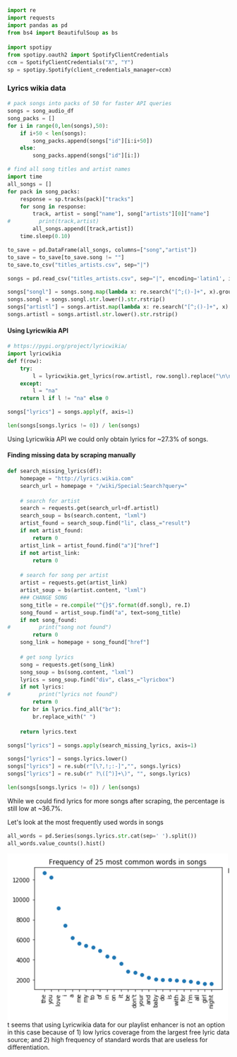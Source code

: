 

```python
import re
import requests
import pandas as pd
from bs4 import BeautifulSoup as bs

import spotipy
from spotipy.oauth2 import SpotifyClientCredentials
ccm = SpotifyClientCredentials("X", "Y")
sp = spotipy.Spotify(client_credentials_manager=ccm)
```

### Lyrics wikia data


```python
# pack songs into packs of 50 for faster API queries
songs = song_audio_df
song_packs = []
for i in range(0,len(songs),50):
    if i+50 < len(songs):
        song_packs.append(songs["id"][i:i+50])
    else:
        song_packs.append(songs["id"][i:])
```


```python
# find all song titles and artist names
import time
all_songs = []
for pack in song_packs:
    response = sp.tracks(pack)["tracks"]
    for song in response:
        track, artist = song["name"], song["artists"][0]["name"]
#         print(track,artist)
        all_songs.append([track,artist])
    time.sleep(0.10) 
```


```python
to_save = pd.DataFrame(all_songs, columns=["song","artist"])
to_save = to_save[to_save.song != ""]
to_save.to_csv("titles_artists.csv", sep="|")
```


```python
songs = pd.read_csv("titles_artists.csv", sep="|", encoding='latin1', index_col=0)
```


```python
songs["songl"] = songs.song.map(lambda x: re.search("[^;()-]+", x).group())
songs.songl = songs.songl.str.lower().str.rstrip()
songs["artistl"] = songs.artist.map(lambda x: re.search("[^;()-]+", x).group())
songs.artistl = songs.artistl.str.lower().str.rstrip()
```

#### Using Lyricwikia API


```python
# https://pypi.org/project/lyricwikia/
import lyricwikia
def f(row):
    try:
        l = lyricwikia.get_lyrics(row.artistl, row.songl).replace("\n\n","\n")
    except:
        l = "na"
    return l if l != "na" else 0
```


```python
songs["lyrics"] = songs.apply(f, axis=1)
```


```python
len(songs[songs.lyrics != 0]) / len(songs)
```

Using Lyricwikia API we could only obtain lyrics for ~27.3% of songs.

#### Finding missing data by scraping manually


```python
def search_missing_lyrics(df):
    homepage = "http://lyrics.wikia.com"
    search_url = homepage + "/wiki/Special:Search?query="
    
    # search for artist
    search = requests.get(search_url+df.artistl)
    search_soup = bs(search.content, "lxml")
    artist_found = search_soup.find("li", class_="result")
    if not artist_found:
        return 0
    artist_link = artist_found.find("a")["href"]
    if not artist_link:
        return 0
    
    # search for song per artist
    artist = requests.get(artist_link)
    artist_soup = bs(artist.content, "lxml")
    ### CHANGE SONG
    song_title = re.compile("^{}$".format(df.songl), re.I)
    song_found = artist_soup.find("a", text=song_title)
    if not song_found:
#         print("song not found")
        return 0
    song_link = homepage + song_found["href"]
    
    # get song lyrics
    song = requests.get(song_link)
    song_soup = bs(song.content, "lxml")
    lyrics = song_soup.find("div", class_="lyricbox")
    if not lyrics:
#         print("lyrics not found")
        return 0
    for br in lyrics.find_all("br"):
        br.replace_with(" ")
    
    return lyrics.text
```


```python
songs["lyrics"] = songs.apply(search_missing_lyrics, axis=1)
```


```python
songs["lyrics"] = songs.lyrics.lower()
songs["lyrics"] = re.sub(r"[\?,!;:-]","", songs.lyrics)
songs["lyrics"] = re.sub(r" ?\([^)]+\)", "", songs.lyrics)
```


```python
len(songs[songs.lyrics != 0]) / len(songs)
```

While we could find lyrics for more songs after scraping, the percentage is still low at ~36.7%. 

Let's look at the most frequently used words in songs 


```python
all_words = pd.Series(songs.lyrics.str.cat(sep=' ').split())
all_words.value_counts().hist()
```

<img src="eda/lyrwik.PNG" align="left" alt="drawing" width="500"/>
<br>

It seems that using Lyricwikia data for our playlist enhancer is not an option in this case because of 1) low lyrics coverage from the largest free lyric data source; and 2) high frequency of standard words that are useless for differentiation.
